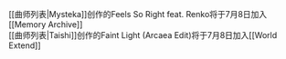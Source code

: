 [[曲师列表|Mysteka]]创作的Feels So Right feat. Renko将于7月8日加入[[Memory Archive]]<br>
[[曲师列表|Taishi]]创作的Faint Light (Arcaea Edit)将于7月8日加入[[World Extend]]
